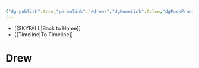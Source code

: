```yaml
---
{"dg-publish":true,"permalink":"/drew/","dgHomeLink":false,"dgPassFrontmatter":false}
---
```


- [[SKYFALL|Back to Home]]
- [[Timeline|To Timeline]]

# Drew

